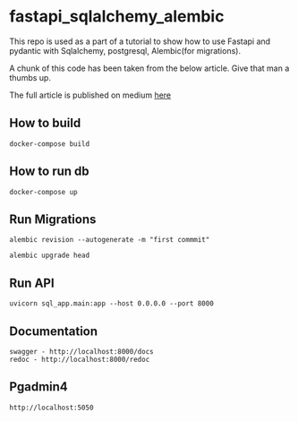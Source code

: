 # fastapi_sqlalchemy_alembic

This repo is used as a part of a tutorial to show how to use Fastapi and pydantic with Sqlalchemy, postgresql, Alembic(for migrations).

A chunk of this code has been taken from the below article. Give that man a thumbs up.

The full article is published on medium [here](https://medium.com/@ahmed.nafies/fastapi-with-sqlalchemy-postgresql-and-alembic-and-of-course-docker-f2b7411ee396)

## How to build

    docker-compose build

## How to run db

    docker-compose up

## Run Migrations

    alembic revision --autogenerate -m "first commmit"

    alembic upgrade head

## Run API

    uvicorn sql_app.main:app --host 0.0.0.0 --port 8000

## Documentation

    swagger - http://localhost:8000/docs
    redoc - http://localhost:8000/redoc

## Pgadmin4

    http://localhost:5050

